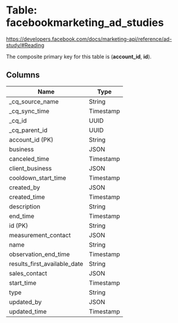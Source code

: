 # Table: facebookmarketing_ad_studies

https://developers.facebook.com/docs/marketing-api/reference/ad-study/#Reading

The composite primary key for this table is (**account_id**, **id**).

## Columns

| Name          | Type          |
| ------------- | ------------- |
|_cq_source_name|String|
|_cq_sync_time|Timestamp|
|_cq_id|UUID|
|_cq_parent_id|UUID|
|account_id (PK)|String|
|business|JSON|
|canceled_time|Timestamp|
|client_business|JSON|
|cooldown_start_time|Timestamp|
|created_by|JSON|
|created_time|Timestamp|
|description|String|
|end_time|Timestamp|
|id (PK)|String|
|measurement_contact|JSON|
|name|String|
|observation_end_time|Timestamp|
|results_first_available_date|String|
|sales_contact|JSON|
|start_time|Timestamp|
|type|String|
|updated_by|JSON|
|updated_time|Timestamp|